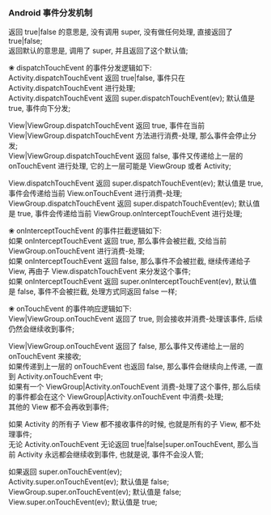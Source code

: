 ### Android 事件分发机制  
返回 true|false 的意思是, 没有调用 super, 没有做任何处理, 直接返回了 true|false;  
返回默认的意思是, 调用了 super, 并且返回了这个默认值;  

❀ dispatchTouchEvent 的事件分发逻辑如下:  
Activity.dispatchTouchEvent 返回 true|false, 事件只在 Activity.dispatchTouchEvent 进行处理;  
Activity.dispatchTouchEvent 返回 super.dispatchTouchEvent(ev); 默认值是 true, 事件向下分发;  

View|ViewGroup.dispatchTouchEvent 返回 true, 事件在当前 View|ViewGroup.dispatchTouchEvent 方法进行消费-处理, 那么事件会停止分发;  
View|ViewGroup.dispatchTouchEvent 返回 false, 事件又传递给上一层的 onTouchEvent 进行处理, 它的上一层可能是 ViewGroup 或者 Activity;  

View.dispatchTouchEvent 返回 super.dispatchTouchEvent(ev); 默认值是 true, 事件会传递给当前 View.onTouchEvent 进行消费-处理;  
ViewGroup.dispatchTouchEvent 返回 super.dispatchTouchEvent(ev); 默认值是 true, 事件会传递给当前 ViewGroup.onInterceptTouchEvent 进行处理;  

❀ onInterceptTouchEvent 的事件拦截逻辑如下:  
如果 onInterceptTouchEvent 返回 true, 那么事件会被拦截, 交给当前 ViewGroup.onTouchEvent 进行消费-处理;  
如果 onInterceptTouchEvent 返回 false, 那么事件不会被拦截, 继续传递给子 View, 再由子 View.dispatchTouchEvent 来分发这个事件;  
如果 onInterceptTouchEvent 返回 super.onInterceptTouchEvent(ev), 默认值是 false, 事件不会被拦截, 处理方式同返回 false 一样;  

❀ onTouchEvent 的事件响应逻辑如下:  
View|ViewGroup.onTouchEvent 返回了 true, 则会接收并消费-处理该事件, 后续仍然会继续收到事件;  

View|ViewGroup.onTouchEvent 返回了 false, 那么事件又传递给上一层的 onTouchEvent 来接收;  
如果传递到上一层的 onTouchEvent 也返回 false, 那么事件会继续向上传递, 一直到 Activity.onTouchEvent 中;  
如果有一个 ViewGroup|Activity.onTouchEvent 消费-处理了这个事件, 那么后续的事件都会在这个 ViewGroup|Activity.onTouchEvent 中消费-处理;  
其他的 View 都不会再收到事件;  


如果 Activity 的所有子 View 都不接收事件的时候, 也就是所有的子 View, 都不处理事件;  
无论 Activity.onTouchEvent 无论返回 true|false|super.onTouchEvent, 那么当前 Activity 永远都会继续收到事件, 也就是说, 事件不会没人管;  

如果返回 super.onTouchEvent(ev);  
Activity.super.onTouchEvent(ev); 默认值是 false;  
ViewGroup.super.onTouchEvent(ev); 默认值是 false;  
View.super.onTouchEvent(ev); 默认值是 true;  

